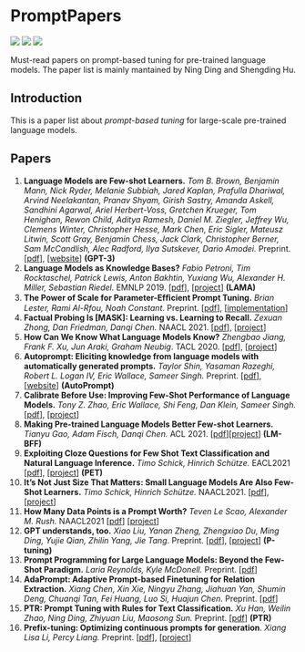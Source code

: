 # PromptPapers


![](https://img.shields.io/github/last-commit/thunlp/PromptPapers?color=blue) ![](https://img.shields.io/badge/PaperNumber-12-brightgreen) ![](https://img.shields.io/badge/PRs-Welcome-red) 


Must-read papers on prompt-based tuning for pre-trained language models. The paper list is mainly mantained by Ning Ding and Shengding Hu.

## Introduction

This is a paper list about *prompt-based tuning* for large-scale pre-trained language models.

## Papers

1. **Language Models are Few-shot Learners.** *Tom B. Brown, Benjamin Mann, Nick Ryder, Melanie Subbiah, Jared Kaplan, Prafulla Dhariwal, Arvind Neelakantan, Pranav Shyam, Girish Sastry, Amanda Askell, Sandhini Agarwal, Ariel Herbert-Voss, Gretchen Krueger, Tom Henighan, Rewon Child, Aditya Ramesh, Daniel M. Ziegler, Jeffrey Wu, Clemens Winter, Christopher Hesse, Mark Chen, Eric Sigler, Mateusz Litwin, Scott Gray, Benjamin Chess, Jack Clark, Christopher Berner, Sam McCandlish, Alec Radford, Ilya Sutskever, Dario Amodei.*  Preprint.    [[pdf](https://arxiv.org/abs/2005.14165)], [[website](https://openai.com/blog/gpt-3-apps/)]  **(GPT-3)**
2. **Language Models as Knowledge Bases?**  *Fabio Petroni, Tim Rocktaschel, Patrick Lewis, Anton Bakhtin, Yuxiang Wu, Alexander H. Miller, Sebastian Riedel.* EMNLP 2019.  [[pdf](https://arxiv.org/pdf/1909.01066.pdf)], [[project](https://github.com/facebookresearch/LAMA)] **(LAMA)**
3. **The Power of Scale for Parameter-Efﬁcient Prompt Tuning.** *Brian Lester, Rami Al-Rfou, Noah Constant*. Preprint. [[pdf](https://arxiv.org/pdf/2104.08691.pdf)], [[implementation](https://github.com/kipgparker/soft-prompt-tuning)]
4. **Factual Probing Is [MASK]: Learning vs. Learning to Recall.** *Zexuan Zhong, Dan Friedman, Danqi Chen.* NAACL 2021.  [[pdf](https://arxiv.org/pdf/2104.05240.pdf)], [[project](https://github.com/princeton-nlp/OptiPrompt)] 
5. **How Can We Know What Language Models Know?** *Zhengbao Jiang, Frank F. Xu, Jun Araki, Graham Neubig*. TACL 2020. [[pdf](https://arxiv.org/pdf/1911.12543.pdf)], [[project](https://github.com/jzbjyb/LPAQA)]
6. **Autoprompt: Eliciting knowledge from language models with automatically generated prompts.** *Taylor Shin, Yasaman Razeghi, Robert L. Logan IV, Eric Wallace, Sameer Singh.* Preprint. [[pdf](https://arxiv.org/pdf/2010.15980.pdf)], [[website](https://ucinlp.github.io/autoprompt/)] **(AutoPrompt)**
7. **Calibrate Before Use: Improving Few-Shot Performance of Language Models.** *Tony Z. Zhao, Eric Wallace, Shi Feng, Dan Klein, Sameer Singh.*  [[pdf](https://arxiv.org/pdf/2102.09690.pdf)], [[project](https://github.com/tonyzhaozh/few-shot-learning)]
8. **Making Pre-trained Language Models Better Few-shot Learners.** *Tianyu Gao, Adam Fisch, Danqi Chen.* ACL 2021. [[pdf](https://arxiv.org/pdf/2012.15723.pdf)][[project](https://github.com/princeton-nlp/LM-BFF)] **(LM-BFF)**
9. **Exploiting Cloze Questions for Few Shot Text Classification and Natural Language Inference.** *Timo Schick, Hinrich Schütze.* EACL2021 [[pdf](https://arxiv.org/pdf/2001.07676.pdf)], [[project](https://github.com/timoschick/pet)] **(PET)**
10. **It’s Not Just Size That Matters: Small Language Models Are Also Few-Shot Learners.** *Timo Schick, Hinrich Schütze.* NAACL2021. [[pdf](https://arxiv.org/pdf/2009.07118.pdf)], [[project](https://github.com/timoschick/pet)]
11. **How Many Data Points is a Prompt Worth?** *Teven Le Scao, Alexander M. Rush.* NAACL2021 [[pdf](https://arxiv.org/pdf/2103.08493.pdf)] [[project](https://github.com/TevenLeScao/pet)]
12. **GPT understands, too.** *Xiao Liu, Yanan Zheng, Zhengxiao Du, Ming Ding, Yujie Qian, Zhilin Yang, Jie Tang*. Preprint. [[pdf](https://arxiv.org/pdf/2103.10385.pdf)], [[project](https://github.com/THUDM/P-tuning)] **(P-tuning)**
13. **Prompt Programming for Large Language Models: Beyond the Few-Shot Paradigm.** *Laria Reynolds, Kyle McDonell.* Preprint. [[pdf](https://arxiv.org/pdf/2102.07350)]
14. **AdaPrompt: Adaptive Prompt-based Finetuning for Relation Extraction.** *Xiang Chen, Xin Xie, Ningyu Zhang, Jiahuan Yan, Shumin Deng, Chuanqi Tan, Fei Huang, Luo Si, Huajun Chen*. Preprint. [[pdf](https://arxiv.org/pdf/2104.07650.pdf)]
15. **PTR: Prompt Tuning with Rules for Text Classification.**  *Xu Han, Weilin Zhao, Ning Ding, Zhiyuan Liu, Maosong Sun.* Preprint. [[pdf](https://arxiv.org/pdf/2105.11259.pdf)] **(PTR)**
16. **Prefix-tuning: Optimizing continuous prompts for generation**. *Xiang Lisa Li, Percy Liang.* Preprint. [[pdf](https://arxiv.org/pdf/2101.00190.pdf)], [[project](https://github.com/XiangLi1999/PrefixTuning)]

